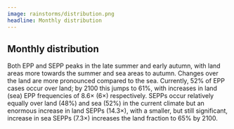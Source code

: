 ```yaml
---
image: rainstorms/distribution.png
headline: Monthly distribution
---
```


## Monthly distribution

Both EPP and SEPP peaks in the late summer and early autumn, with land areas more towards the summer and sea areas to autumn. Changes over the land are more pronounced compared to the sea. Currently, 52% of EPP cases occur over land; by 2100 this jumps to 61%, with increases in land (sea) EPP frequencies of 8.6× (6×) respectively. SEPPs occur relatively equally over land (48%) and sea (52%) in the current climate but an enormous increase in land SEPPs (14.3×), with a smaller, but still significant, increase in sea SEPPs (7.3×) increases the land fraction to 65% by 2100. 
